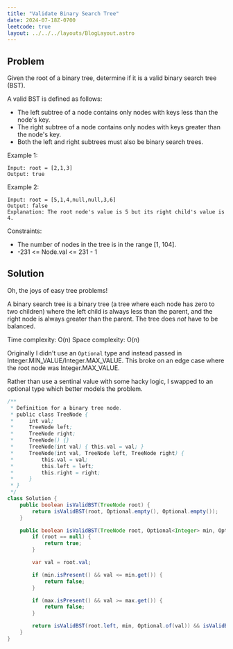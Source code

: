 ```yaml
---
title: "Validate Binary Search Tree"
date: 2024-07-18Z-0700
leetcode: true
layout: ../../../layouts/BlogLayout.astro
---
```


## Problem

Given the root of a binary tree, determine if it is a valid binary search tree (BST).

A valid BST is defined as follows:

- The left subtree of a node contains only nodes with keys less than the node's key.
- The right subtree of a node contains only nodes with keys greater than the node's key.
- Both the left and right subtrees must also be binary search trees.

Example 1:

```text
Input: root = [2,1,3]
Output: true
```

Example 2:

```text
Input: root = [5,1,4,null,null,3,6]
Output: false
Explanation: The root node's value is 5 but its right child's value is 4.
```

Constraints:

- The number of nodes in the tree is in the range [1, 104].
- -231 <= Node.val <= 231 - 1

## Solution

Oh, the joys of easy tree problems!

A binary search tree is a binary tree (a tree where each node has zero to two children) where the left child is always less than the parent, and the right node is always greater than the parent. The tree does _not_ have to be balanced.

Time complexity: O(n)
Space complexity: O(n)

Originally I didn't use an `Optional` type and instead passed in Integer.MIN_VALUE/Integer.MAX_VALUE. This broke on an edge case where the root node was Integer.MAX_VALUE.

Rather than use a sentinal value with some hacky logic, I swapped to an optional type which better models the problem.

```java
/**
 * Definition for a binary tree node.
 * public class TreeNode {
 *     int val;
 *     TreeNode left;
 *     TreeNode right;
 *     TreeNode() {}
 *     TreeNode(int val) { this.val = val; }
 *     TreeNode(int val, TreeNode left, TreeNode right) {
 *         this.val = val;
 *         this.left = left;
 *         this.right = right;
 *     }
 * }
 */
class Solution {
    public boolean isValidBST(TreeNode root) {
        return isValidBST(root, Optional.empty(), Optional.empty());
    }

    public boolean isValidBST(TreeNode root, Optional<Integer> min, Optional<Integer> max) {
        if (root == null) {
            return true;
        }

        var val = root.val;

        if (min.isPresent() && val <= min.get()) {
            return false;
        }

        if (max.isPresent() && val >= max.get()) {
            return false;
        }

        return isValidBST(root.left, min, Optional.of(val)) && isValidBST(root.right, Optional.of(val), max);
    }
}
```
